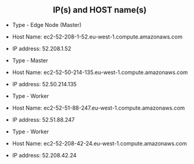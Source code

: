 ## <center> IP(s) and HOST name(s)
* Type - Edge Node (Master)
* Host Name: ec2-52-208-1-52.eu-west-1.compute.amazonaws.com
* IP address: 52.208.1.52


* Type - Master
* Host Name: ec2-52-50-214-135.eu-west-1.compute.amazonaws.com
* IP address: 52.50.214.135


* Type - Worker
* Host Name: ec2-52-51-88-247.eu-west-1.compute.amazonaws.com
* IP address: 52.51.88.247


* Type - Worker
* Host Name: ec2-52-208-42-24.eu-west-1.compute.amazonaws.com
* IP address: 52.208.42.24